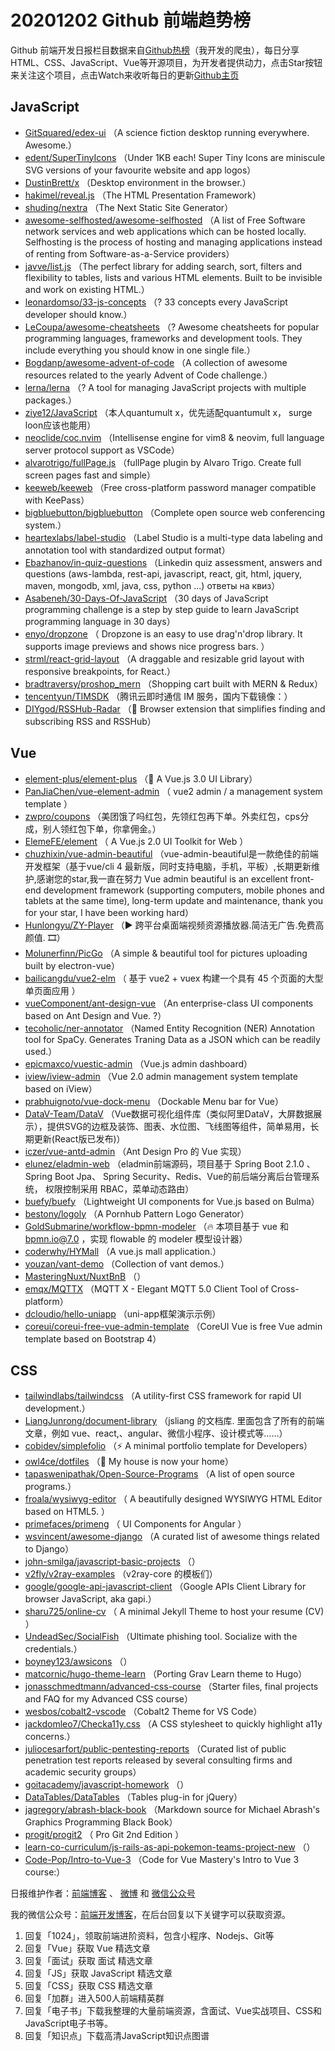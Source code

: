 # 20201202 Github 前端趋势榜

Github 前端开发日报栏目数据来自[Github热榜](https://github.qdkfweb.cn/)（我开发的爬虫），每日分享HTML、CSS、JavaScript、Vue等开源项目，为开发者提供动力，点击Star按钮来关注这个项目，点击Watch来收听每日的更新[Github主页](https://github.com/kujian/githubTrending)
## JavaScript

* [GitSquared/edex-ui](https://github.com/GitSquared/edex-ui) （A science fiction desktop running everywhere. Awesome.）
* [edent/SuperTinyIcons](https://github.com/edent/SuperTinyIcons) （Under 1KB each! Super Tiny Icons are miniscule SVG versions of your favourite website and app logos）
* [DustinBrett/x](https://github.com/DustinBrett/x) （Desktop environment in the browser.）
* [hakimel/reveal.js](https://github.com/hakimel/reveal.js) （The HTML Presentation Framework）
* [shuding/nextra](https://github.com/shuding/nextra) （The Next Static Site Generator）
* [awesome-selfhosted/awesome-selfhosted](https://github.com/awesome-selfhosted/awesome-selfhosted) （A list of Free Software network services and web applications which can be hosted locally. Selfhosting is the process of hosting and managing applications instead of renting from Software-as-a-Service providers）
* [javve/list.js](https://github.com/javve/list.js) （The perfect library for adding search, sort, filters and flexibility to tables, lists and various HTML elements. Built to be invisible and work on existing HTML.）
* [leonardomso/33-js-concepts](https://github.com/leonardomso/33-js-concepts) （? 33 concepts every JavaScript developer should know.）
* [LeCoupa/awesome-cheatsheets](https://github.com/LeCoupa/awesome-cheatsheets) （? Awesome cheatsheets for popular programming languages, frameworks and development tools. They include everything you should know in one single file.）
* [Bogdanp/awesome-advent-of-code](https://github.com/Bogdanp/awesome-advent-of-code) （A collection of awesome resources related to the yearly Advent of Code challenge.）
* [lerna/lerna](https://github.com/lerna/lerna) （? A tool for managing JavaScript projects with multiple packages.）
* [ziye12/JavaScript](https://github.com/ziye12/JavaScript) （本人quantumult x，优先适配quantumult x， surge loon应该也能用）
* [neoclide/coc.nvim](https://github.com/neoclide/coc.nvim) （Intellisense engine for vim8 &amp; neovim, full language server protocol support as VSCode）
* [alvarotrigo/fullPage.js](https://github.com/alvarotrigo/fullPage.js) （fullPage plugin by Alvaro Trigo. Create full screen pages fast and simple）
* [keeweb/keeweb](https://github.com/keeweb/keeweb) （Free cross-platform password manager compatible with KeePass）
* [bigbluebutton/bigbluebutton](https://github.com/bigbluebutton/bigbluebutton) （Complete open source web conferencing system.）
* [heartexlabs/label-studio](https://github.com/heartexlabs/label-studio) （Label Studio is a multi-type data labeling and annotation tool with standardized output format）
* [Ebazhanov/in-quiz-questions](https://github.com/Ebazhanov/in-quiz-questions) （Linkedin quiz assessment, answers and questions (aws-lambda, rest-api, javascript, react, git, html, jquery, maven, mongodb, xml, java, css, python ...) ответы на квиз）
* [Asabeneh/30-Days-Of-JavaScript](https://github.com/Asabeneh/30-Days-Of-JavaScript) （30 days of JavaScript programming challenge is a step by step guide to learn JavaScript programming language in 30 days）
* [enyo/dropzone](https://github.com/enyo/dropzone) （
        Dropzone is an easy to use drag'n'drop library. It supports image previews and shows nice progress bars.
      ）
* [strml/react-grid-layout](https://github.com/strml/react-grid-layout) （A draggable and resizable grid layout with responsive breakpoints, for React.）
* [bradtraversy/proshop_mern](https://github.com/bradtraversy/proshop_mern) （Shopping cart built with MERN &amp; Redux）
* [tencentyun/TIMSDK](https://github.com/tencentyun/TIMSDK) （腾讯云即时通信 IM 服务，国内下载镜像：）
* [DIYgod/RSSHub-Radar](https://github.com/DIYgod/RSSHub-Radar) （&#x1f370; Browser extension that simplifies finding and subscribing RSS and RSSHub）

## Vue

* [element-plus/element-plus](https://github.com/element-plus/element-plus) （&#x1f389; A Vue.js 3.0 UI Library）
* [PanJiaChen/vue-element-admin](https://github.com/PanJiaChen/vue-element-admin) （
        vue2 admin / a management system template
      ）
* [zwpro/coupons](https://github.com/zwpro/coupons) （美团饿了吗红包，先领红包再下单。外卖红包，cps分成，别人领红包下单，你拿佣金。）
* [ElemeFE/element](https://github.com/ElemeFE/element) （
        A Vue.js 2.0 UI Toolkit for Web
      ）
* [chuzhixin/vue-admin-beautiful](https://github.com/chuzhixin/vue-admin-beautiful) （vue-admin-beautiful是一款绝佳的前端开发框架（基于vue/cli 4 最新版，同时支持电脑，手机，平板）,长期更新维护,感谢您的star,我一直在努力 Vue admin beautiful is an excellent front-end development framework (supporting computers, mobile phones and tablets at the same time), long-term update and maintenance, thank you for your star, I have been working hard）
* [Hunlongyu/ZY-Player](https://github.com/Hunlongyu/ZY-Player) （▶️ 跨平台桌面端视频资源播放器.简洁无广告.免费高颜值. &#x1f39e;）
* [Molunerfinn/PicGo](https://github.com/Molunerfinn/PicGo) （A simple &amp; beautiful tool for pictures uploading built by electron-vue）
* [bailicangdu/vue2-elm](https://github.com/bailicangdu/vue2-elm) （
        基于 vue2 + vuex 构建一个具有 45 个页面的大型单页面应用
      ）
* [vueComponent/ant-design-vue](https://github.com/vueComponent/ant-design-vue) （An enterprise-class UI components based on Ant Design and Vue. ?）
* [tecoholic/ner-annotator](https://github.com/tecoholic/ner-annotator) （Named Entity Recognition (NER) Annotation tool for SpaCy. Generates Traning Data as a JSON which can be readily used.）
* [epicmaxco/vuestic-admin](https://github.com/epicmaxco/vuestic-admin) （Vue.js admin dashboard）
* [iview/iview-admin](https://github.com/iview/iview-admin) （Vue 2.0 admin management system template based on iView）
* [prabhuignoto/vue-dock-menu](https://github.com/prabhuignoto/vue-dock-menu) （Dockable Menu bar for Vue）
* [DataV-Team/DataV](https://github.com/DataV-Team/DataV) （Vue数据可视化组件库（类似阿里DataV，大屏数据展示），提供SVG的边框及装饰、图表、水位图、飞线图等组件，简单易用，长期更新(React版已发布)）
* [iczer/vue-antd-admin](https://github.com/iczer/vue-antd-admin) （Ant Design Pro 的 Vue 实现）
* [elunez/eladmin-web](https://github.com/elunez/eladmin-web) （eladmin前端源码，项目基于 Spring Boot 2.1.0 、 Spring Boot Jpa、 Spring Security、Redis、Vue的前后端分离后台管理系统， 权限控制采用 RBAC，菜单动态路由）
* [buefy/buefy](https://github.com/buefy/buefy) （Lightweight UI components for Vue.js based on Bulma）
* [bestony/logoly](https://github.com/bestony/logoly) （A Pornhub Pattern Logo Generator）
* [GoldSubmarine/workflow-bpmn-modeler](https://github.com/GoldSubmarine/workflow-bpmn-modeler) （&#x1f525; 本项目基于 vue 和 bpmn.io@7.0 ，实现 flowable 的 modeler 模型设计器）
* [coderwhy/HYMall](https://github.com/coderwhy/HYMall) （A vue.js mall application.）
* [youzan/vant-demo](https://github.com/youzan/vant-demo) （Collection of vant demos.）
* [MasteringNuxt/NuxtBnB](https://github.com/MasteringNuxt/NuxtBnB) （）
* [emqx/MQTTX](https://github.com/emqx/MQTTX) （MQTT X - Elegant MQTT 5.0 Client Tool of Cross-platform）
* [dcloudio/hello-uniapp](https://github.com/dcloudio/hello-uniapp) （uni-app框架演示示例）
* [coreui/coreui-free-vue-admin-template](https://github.com/coreui/coreui-free-vue-admin-template) （CoreUI Vue is free Vue admin template based on Bootstrap 4）

## CSS

* [tailwindlabs/tailwindcss](https://github.com/tailwindlabs/tailwindcss) （A utility-first CSS framework for rapid UI development.）
* [LiangJunrong/document-library](https://github.com/LiangJunrong/document-library) （jsliang 的文档库. 里面包含了所有的前端文章，例如 vue、react,、angular、微信小程序、设计模式等……）
* [cobidev/simplefolio](https://github.com/cobidev/simplefolio) （⚡️ A minimal portfolio template for Developers）
* [owl4ce/dotfiles](https://github.com/owl4ce/dotfiles) （&#x1f3e1; My house is now your home）
* [tapaswenipathak/Open-Source-Programs](https://github.com/tapaswenipathak/Open-Source-Programs) （A list of open source programs.）
* [froala/wysiwyg-editor](https://github.com/froala/wysiwyg-editor) （
        A beautifully designed WYSIWYG HTML Editor based on HTML5.
      ）
* [primefaces/primeng](https://github.com/primefaces/primeng) （
        UI Components for Angular
      ）
* [wsvincent/awesome-django](https://github.com/wsvincent/awesome-django) （A curated list of awesome things related to Django）
* [john-smilga/javascript-basic-projects](https://github.com/john-smilga/javascript-basic-projects) （）
* [v2fly/v2ray-examples](https://github.com/v2fly/v2ray-examples) （v2ray-core 的模板们）
* [google/google-api-javascript-client](https://github.com/google/google-api-javascript-client) （Google APIs Client Library for browser JavaScript, aka gapi.）
* [sharu725/online-cv](https://github.com/sharu725/online-cv) （
        A minimal Jekyll Theme to host your resume (CV)
      ）
* [UndeadSec/SocialFish](https://github.com/UndeadSec/SocialFish) （Ultimate phishing tool. Socialize with the credentials.）
* [boyney123/awsicons](https://github.com/boyney123/awsicons) （）
* [matcornic/hugo-theme-learn](https://github.com/matcornic/hugo-theme-learn) （Porting Grav Learn theme to Hugo）
* [jonasschmedtmann/advanced-css-course](https://github.com/jonasschmedtmann/advanced-css-course) （Starter files, final projects and FAQ for my Advanced CSS course）
* [wesbos/cobalt2-vscode](https://github.com/wesbos/cobalt2-vscode) （Cobalt2 Theme for VS Code）
* [jackdomleo7/Checka11y.css](https://github.com/jackdomleo7/Checka11y.css) （A CSS stylesheet to quickly highlight a11y concerns.）
* [juliocesarfort/public-pentesting-reports](https://github.com/juliocesarfort/public-pentesting-reports) （Curated list of public penetration test reports released by several consulting firms and academic security groups）
* [goitacademy/javascript-homework](https://github.com/goitacademy/javascript-homework) （）
* [DataTables/DataTables](https://github.com/DataTables/DataTables) （Tables plug-in for jQuery）
* [jagregory/abrash-black-book](https://github.com/jagregory/abrash-black-book) （Markdown source for Michael Abrash's Graphics Programming Black Book）
* [progit/progit2](https://github.com/progit/progit2) （
        Pro Git 2nd Edition
      ）
* [learn-co-curriculum/js-rails-as-api-pokemon-teams-project-new](https://github.com/learn-co-curriculum/js-rails-as-api-pokemon-teams-project-new) （）
* [Code-Pop/Intro-to-Vue-3](https://github.com/Code-Pop/Intro-to-Vue-3) （Code for Vue Mastery's Intro to Vue 3 course:）


日报维护作者：[前端博客](https://qdkfweb.cn/) 、 [微博](https://qdkfweb.cn/go/weibo) 和 [微信公众号](https://open.weixin.qq.com/qr/code?username=caibaojian_com)

我的微信公众号：[前端开发博客](https://open.weixin.qq.com/qr/code?username=caibaojian_com)，在后台回复以下关键字可以获取资源。

1. 回复「1024」，领取前端进阶资料，包含小程序、Nodejs、Git等
2. 回复「Vue」获取 Vue 精选文章
3. 回复「面试」获取 面试 精选文章
4. 回复「JS」获取 JavaScript 精选文章
5. 回复「CSS」获取 CSS 精选文章
6. 回复「加群」进入500人前端精英群
7. 回复「电子书」下载我整理的大量前端资源，含面试、Vue实战项目、CSS和JavaScript电子书等。
8. 回复「知识点」下载高清JavaScript知识点图谱